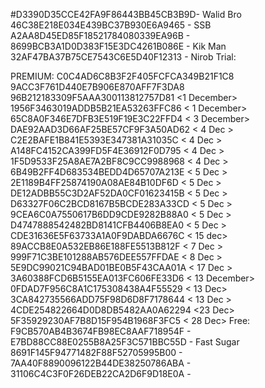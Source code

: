 #D3390D35CCE42FA9F86443BB45CB3B9D- Walid Bro
46C38E218E034E439BC37B930E6A9465 - SSB
A2AA8D45ED85F18521784080339EA96B - <RONY VAI>
8699BCB3A1D0D383F15E3DC4261B086E - Kik Man
32AF47BA37B75CE7543C6E5D40F12313 - Nirob
Trial: 


PREMIUM:
C0C4AD6C8B3F2F405FCFCA349B21F1C8
9ACC3F761D440E7B906E870AFF7F3DA8
96B212183309F5AAA300113812757D81 <1 December>
1956F3463019ADDB5B21EA53263FFC86 < 1 December>
65C8A0F346E7DFB3E519F19E3C22FFD4 < 3 December>
DAE92AAD3D66AF25BE57CF9F3A50AD62 < 4 Dec >
C2E2BAFE1B841E5393E347381A31035C < 4 Dec >
A148FC4152CA399FD5F4E36912F0D795 < 4 Dec >
1F5D9533F25A8AE7A2BF8C9CC9988968 < 4 Dec >
6B49B2FF4D683534BEDD4D65707A213E < 5 Dec >
2E1189B4FF25874190A08AE84B10DF6D < 5 Dec >
DE12ADBB55C3D2AF52DA0CF01623415B < 5 Dec >
D63327F06C2BCD8167B5BCDE283A33CD < 5 Dec >
9CEA6C0A7550617B6DD9CDE9282B88A0 < 5 Dec >
D4747888542482BD8141CFB4406B8EA0 < 5 Dec >
CDE31636E5F63733A1A0F9DABDA6676C < 15 dec>
89ACCB8E0A532EB86E188FE5513B812F < 7 Dec > 
999F71C3BE101288AB576DEE557FFDAE < 8 Dec >
5E9DC99021C94BAD01BE0B5F43CAA01A < 17 Dec >
3A60388FCD6B5155EA013FC606FE33D6 < 13 December>
0FDAD7F956C8A1C175308438A4F55529 < 13 Dec>
3CA842735566ADD75F98D6D8F7178644 < 13 Dec >
4CDE254822664D0D8DB5482AA0A62294 <23 Dec>
5F35929230AF7B8D15F954B1968F3FC5 < 28 Dec>
Free:
F9CB570AB4B3674FB98EC8AAF718954F - <BABU>
E7BD88CC88E0255B8A25F3C571BBC55D - Fast Sugar
8691F145F94771482F88F52705995B00 - <Fast2>
7AA40F8890096122B44DE38250786ABA - <Modarator>
31106C4C3F0F26DEB22CA2D6F9D18E0A - <ROCKY>
